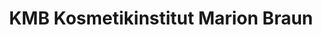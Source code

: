 ---
title: "KMB Kosmetikinstitut Marion Braun"
url: /mosbach/kmb-kosmetikinstitut-marion-braun/
shop: Kosmetik
---
